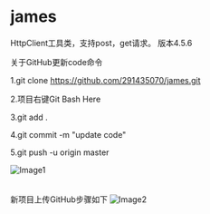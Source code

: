 # james
HttpClient工具类，支持post，get请求。
版本4.5.6

关于GitHub更新code命令

1.git clone https://github.com/291435070/james.git

2.项目右键Git Bash Here

3.git add .

4.git commit -m "update code"

5.git push -u origin master

![Image1](https://github.com/291435070/james/blob/master/1560239175.jpg)

######
新项目上传GitHub步骤如下
![Image2](https://github.com/291435070/james/blob/master/1560239176.png)